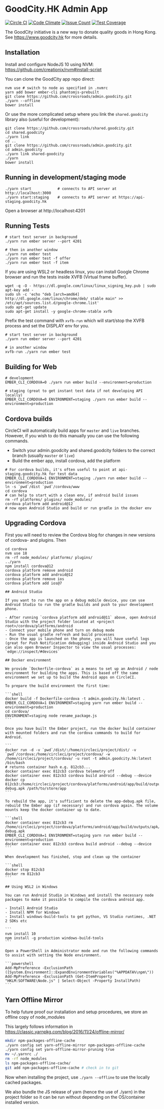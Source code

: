 # GoodCity.HK Admin App

[![Circle CI](https://circleci.com/gh/crossroads/admin.goodcity.svg?style=svg)](https://circleci.com/gh/crossroads/admin.goodcity)
[![Code Climate](https://codeclimate.com/github/crossroads/admin.goodcity/badges/gpa.svg)](https://codeclimate.com/github/crossroads/admin.goodcity)
[![Issue Count](https://codeclimate.com/github/crossroads/admin.goodcity/badges/issue_count.svg)](https://codeclimate.com/github/crossroads/admin.goodcity)
[![Test Coverage](https://codeclimate.com/github/crossroads/admin.goodcity/badges/coverage.svg)](https://codeclimate.com/github/crossroads/admin.goodcity)

The GoodCity initiative is a new way to donate quality goods in Hong Kong. See https://www.goodcity.hk for more details.

## Installation

Install and configure NodeJS 10 using NVM: https://github.com/creationix/nvm#install-script

You can clone the GoodCity app repo direct:

```shell
nvm use # switch to node as specified in .nvmrc
yarn add bower ember-cli phantomjs-prebuilt
git clone https://github.com/crossroads/admin.goodcity.git
./yarn --offline
bower install
```

Or use the more complicated setup where you link the `shared.goodcity` library also (useful for development):

```shell
git clone https://github.com/crossroads/shared.goodcity.git
cd shared.goodcity
./yarn link
cd ..
git clone https://github.com/crossroads/admin.goodcity.git
cd admin.goodcity
./yarn link shared-goodcity
./yarn
bower install
```

## Running in development/staging mode

```shell
./yarn start            # connects to API server at http://localhost:3000
./yarn start:staging    # connects to API server at https://api-staging.goodcity.hk
```

Open a browser at http://localhost:4201

## Running Tests

```shell
# start test server in background
./yarn run ember server --port 4201

# then in another window
./yarn run ember test
./yarn run ember test -f offer
./yarn run ember test -f item
```

If you are using WSL2 or headless linux, you can install Google Chrome browser and run the tests inside XVFB (Virtual frame buffer).

```shell
wget -q -O - https://dl.google.com/linux/linux_signing_key.pub | sudo apt-key add -
sudo sh -c 'echo "deb [arch=amd64] http://dl.google.com/linux/chrome/deb/ stable main" >> /etc/apt/sources.list.d/google-chrome.list'
sudo apt-get update
sudo apt-get install -y google-chrome-stable xvfb
```

Prefix the test command with `xvfb-run` which will start/stop the XVFB process and set the DISPLAY env for you.

```shell
# start test server in background
./yarn run ember server --port 4201

# in another window
xvfb-run ./yarn run ember test
```

## Building for Web

```shell
# development
EMBER_CLI_CORDOVA=0 ./yarn run ember build --environment=production

# staging (great to get instant test data if not developing API locally)
EMBER_CLI_CORDOVA=0 ENVIRONMENT=staging ./yarn run ember build --environment=production
```

## Cordova builds

CircleCI will automatically build apps for `master` and `live` branches. However, if you wish to do this manually you can use the following commands.

- Switch your admin.goodcity and shared.goodcity folders to the correct branch (usually `master` or `live`)
- Build the ember app, install cordova, add the platform

```shell
# For cordova builds, it's often useful to point at api-staging.goodcity.hk for test data
EMBER_CLI_CORDOVA=1 ENVIRONMENT=staging ./yarn run ember build --environment=production
ln -s `pwd`/dist `pwd`/cordova/www
cd cordova
# can help to start with a clean env, if android build issues
rm -rf platforms/ plugins/ node_modules/
cordova platform add android@12
# now open Android Studio and build or run gradle in the docker env
```

## Upgrading Cordova

First you will need to review the Cordova blog for changes in new versions of cordova-<platform> and plugins. Then

````shell
cd cordova
nvm use 18
rm -rf node_modules/ platforms/ plugins/
../yarn
npm install cordova@12
cordova platform remove android
cordova platform add android@12
cordova platform remove ios
cordova platform add ios@7

## Android Studio

If you want to run the app on a debug mobile device, you can use Android Studio to run the gradle builds and push to your development phone.

- After running `cordova platform add android@11` above, open Android Studio with the project folder located at <project root>/cordova/platforms/android
- Connect your mobile phone and turn on debug mode
- Run the usual gradle refresh and build processes
- Once the app is launched on the phone, you will have useful logs (great for Push Notification debugging) inside Android Studio and you can also open Browser Inspector to view the usual processes: `edge://inspect/#devices`

## Docker environment

We provide `Dockerfile-cordova` as a means to set up an Android / node environment for building the apps. This is based off the same environment we set up to build the Android apps on CircleCI.

To prepare the build environment the first time:

```shell
docker build -f Dockerfile-cordova -t admin.goodcity.hk:latest .
EMBER_CLI_CORDOVA=1 ENVIRONMENT=staging yarn run ember build --environment=production
cd cordova/
ENVIRONMENT=staging node rename_package.js
```

Once you have built the Ember project, run the docker build container with mounted folders and run the cordova commands to build for Android.

```
docker run -d -v `pwd`/dist/:/home/circleci/project/dist/ -v `pwd`/cordova:/home/circleci/project/cordova/ -w /home/circleci/project/cordova/ -u root -t admin.goodcity.hk:latest /bin/bash
# returns container hash e.g. 812cb3...
docker container exec 812cb3 cordova telemetry off
docker container exec 812cb3 cordova build android --debug --device
docker cp 812cb3:/home/circleci/project/cordova/platforms/android/app/build/outputs/apk/debug/app-debug.apk /path/to/store/app
```

To rebuild the app, it's sufficient to delete the app-debug.apk file, rebuild the Ember app (if necessary) and run cordova again. The volume mounts keep the docker container up to date.

```shell
docker container exec 812cb3 rm /home/circleci/project/cordova/platforms/android/app/build/outputs/apk/debug/app-debug.apk
EMBER_CLI_CORDOVA=1 ENVIRONMENT=staging yarn run ember build --environment=production
docker container exec 812cb3 cordova build android --debug --device
```

When development has finished, stop and clean up the container

```shell
docker stop 812cb3
docker rm 812cb3
```

## Using WSL2 in Windows

You can run Android Studio in Windows and install the necessary node packages to make it possible to compile the cordova android app.

- Install Android Studio
- Install NPM for Windows
- Install windows-build-tools to get python, VS Studio runtimes, .NET 2 SDKs etc

```
nvm install 10
npm install -g production windows-build-tools
```

Open a PowerShell in Administrator mode and run the following commands to assist with setting the Node environment.

```powershell
Add-MpPreference -ExclusionPath ([System.Environment]::ExpandEnvironmentVariables("%APPDATA%\npm\"))
Add-MpPreference -ExclusionPath (Get-ItemProperty "HKLM:SOFTWARE\Node.js" | Select-Object -Property InstallPath)
```
````

## Yarn Offline Mirror

To help future proof our installation and setup procedures, we store an offline copy of node_modules

This largely follows information in https://classic.yarnpkg.com/blog/2016/11/24/offline-mirror/

```bash
mkdir npm-packages-offline-cache
./yarn config set yarn-offline-mirror npm-packages-offline-cache
./yarn config set yarn-offline-mirror-pruning true
mv ~/.yarnrc ./
rm -rf node_modules
ls npm-packages-offline-cache/
git add npm-packages-offline-cache # check in to git
```

Now when installing the project, use `./yarn --offline` to use the locally cached packages.

We also bundle the JS release of yarn (hence the use of ./yarn) in the project folder so it can be run without depending on the OS/container installed version.
